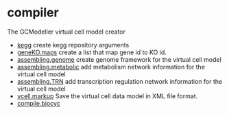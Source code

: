 ﻿# compiler

The GCModeller virtual cell model creator

+ [kegg](compiler/kegg.1) create kegg repository arguments
+ [geneKO.maps](compiler/geneKO.maps.1) create a list that map gene id to KO id.
+ [assembling.genome](compiler/assembling.genome.1) create genome framework for the virtual cell model
+ [assembling.metabolic](compiler/assembling.metabolic.1) add metabolism network information for the virtual cell model
+ [assembling.TRN](compiler/assembling.TRN.1) add transcription regulation network information for the virtual cell model
+ [vcell.markup](compiler/vcell.markup.1) Save the virtual cell data model in XML file format.
+ [compile.biocyc](compiler/compile.biocyc.1) 
